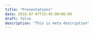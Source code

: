 ```yaml
---
title: "Presentations"
date: 2018-07-07T15:45:06+06:00
draft: false
description: "This is meta description"
---
```

